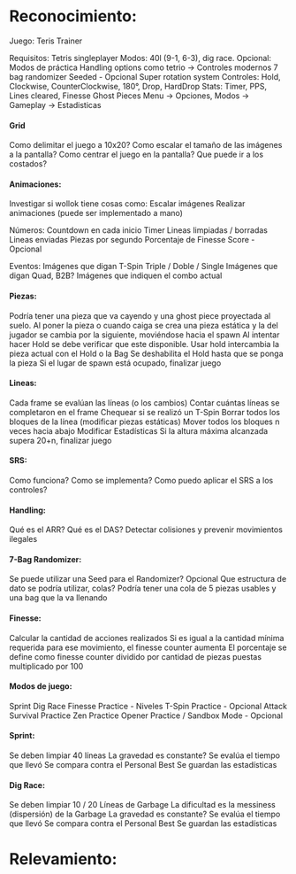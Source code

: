 # Reconocimiento:
Juego: Teris Trainer

Requisitos:
	Tetris singleplayer
	Modos: 40l (9-1, 6-3), dig race. Opcional: Modos de práctica
	Handling options como tetrio -> Controles modernos
	7 bag randomizer
	Seeded - Opcional
	Super rotation system
	Controles: Hold, Clockwise, CounterClockwise, 180°, Drop, HardDrop
	Stats: Timer, PPS, Lines cleared, Finesse
	Ghost Pieces
	Menu -> Opciones, Modos -> Gameplay -> Estadisticas

#### Grid
Como delimitar el juego a 10x20?
Como escalar el tamaño de las imágenes a la pantalla?
Como centrar el juego en la pantalla?
Que puede ir a los costados?

#### Animaciones:
Investigar si wollok tiene cosas como:
	Escalar imágenes
	Realizar animaciones (puede ser implementado a mano)
	
Números: 
    Countdown en cada inicio
    Timer
    Lineas limpiadas / borradas
    Lineas enviadas
    Piezas por segundo 
    Porcentaje de Finesse 
    Score - Opcional
    
Eventos:
    Imágenes que digan T-Spin Triple / Doble / Single
    Imágenes que digan Quad, B2B?
    Imágenes que indiquen el combo actual

#### Piezas:
Podría tener una pieza que va cayendo y una ghost piece proyectada al suelo.
Al poner la pieza o cuando caiga se crea una pieza estática y la del jugador se cambia por la siguiente, moviéndose hacia el spawn
Al intentar hacer Hold se debe verificar que este disponible.
Usar hold intercambia la pieza actual con el Hold o la Bag
Se deshabilita el Hold hasta que se ponga la pieza 
Si el lugar de spawn está ocupado, finalizar juego

#### Lineas:
  Cada frame se evalúan las líneas (o los cambios)
  Contar cuántas líneas se completaron en el frame
  Chequear si se realizó un T-Spin
  Borrar todos los bloques de la línea (modificar piezas estáticas)
  Mover todos los bloques n veces hacia abajo
  Modificar Estadísticas
  Si la altura máxima alcanzada supera 20+n, finalizar juego

#### SRS:
Como funciona? Como se implementa? 
Como puedo aplicar el SRS a los controles?

#### Handling:
Qué es el ARR?
Qué es el DAS?
Detectar colisiones y prevenir movimientos ilegales

#### 7-Bag Randomizer:
Se puede utilizar una Seed para el Randomizer? Opcional
Que estructura de dato se podría utilizar, colas?
Podría tener una cola de 5 piezas usables y una bag que la va llenando

#### Finesse:
Calcular la cantidad de acciones realizados
Si es igual a la cantidad mínima requerida para ese movimiento, el finesse counter aumenta
El porcentaje se define como finesse counter dividido por cantidad de piezas puestas multiplicado por 100


#### Modos de juego:
Sprint
Dig Race
Finesse Practice - Niveles
T-Spin Practice - Opcional 
Attack Survival Practice
Zen Practice
Opener Practice / Sandbox Mode - Opcional 
 
#### Sprint:
Se deben limpiar 40 líneas
La gravedad es constante?
Se evalúa el tiempo que llevó
Se compara contra el Personal Best
Se guardan las estadísticas

#### Dig Race:
Se deben limpiar 10 / 20 Líneas de Garbage
La dificultad es la messiness (dispersión) de la Garbage 
La gravedad es constante?
Se evalúa el tiempo que llevó 
Se compara contra el Personal Best 
Se guardan las estadísticas

# Relevamiento: